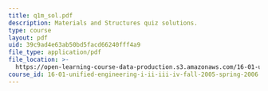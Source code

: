 ```yaml
---
title: q1m_sol.pdf
description: Materials and Structures quiz solutions.
type: course
layout: pdf
uid: 39c9ad4e63ab50bd5facd66240fff4a9
file_type: application/pdf
file_location: >-
  https://open-learning-course-data-production.s3.amazonaws.com/16-01-unified-engineering-i-ii-iii-iv-fall-2005-spring-2006/39c9ad4e63ab50bd5facd66240fff4a9_q1m_sol.pdf
course_id: 16-01-unified-engineering-i-ii-iii-iv-fall-2005-spring-2006
---
```

